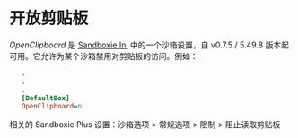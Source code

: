 # 开放剪贴板

_OpenClipboard_ 是 [Sandboxie Ini](SandboxieIni.md) 中的一个沙箱设置，自 v0.7.5 / 5.49.8 版本起可用。它允许为某个沙箱禁用对剪贴板的访问。例如：

```ini
   .
   .
   .
   [DefaultBox]
   OpenClipboard=n
```

相关的 Sandboxie Plus 设置：沙箱选项 > 常规选项 > 限制 > 阻止读取剪贴板